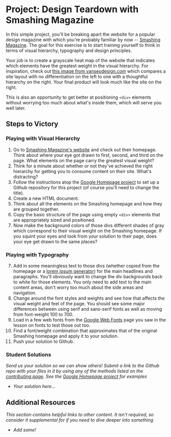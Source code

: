 # Project: Design Teardown with Smashing Magazine

In this simple project, you'll be breaking apart the website for a popular design magazine with which you're probably familiar by now -- [Smashing Magazine](http://smashingmagazine.com).  The goal for this exercise is to start training yourself to think in terms of visual hierarchy, typography and design principles.

Your job is to create a grayscale heat map of the website that indicates which elements have the greatest weight in the visual hierarchy.  For inspiration, check out [this image from vanseodesign.com](http://www.vanseodesign.com/blog/wp-content/uploads/2009/12/visual-hierarchy-compared.png) which compares a site layout with no differentiation on the left to one with a thoughtful hierarchy on the right.  Your final product will look much like the site on the right.

This is also an opportunity to get better at positioning `<div>` elements without worrying too much about what's inside them, which will serve you well later.

## Steps to Victory

### Playing with Visual Hierarchy

1. Go to [Smashing Magazine's website](http://smashingmagazine.com) and check out their homepage.  Think about where your eye got drawn to first, second, and third on the page.  What elements on the page carry the greatest visual weight?
2. Think for a minute about whether or not they've achieved the right hierarchy for getting you to consume content on their site.  What's distracting?
2. Follow the instructions atop the [Google Homepage project](/courses/web-development-101/lessons/html-css) to set up a Github repository for this project (of course you'll need to change the title).
3. Create a new HTML document.
4. Think about all the elements on the Smashing homepage and how they are grouped together.
5. Copy the basic structure of the page using empty `<div>` elements that are appropriately sized and positioned.  
6. Now make the background colors of those divs different shades of gray which correspond to their visual weight on the Smashing homepage.  If you squint your eyes and look from your solution to their page, does your eye get drawn to the same places?

### Playing with Typography 

7. Add in some meaningless text to those divs (whether copied from the homepage or a [lorem ipsum generator](http://generator.lorem-ipsum.info)) for the main headlines and paragraphs.  You'll obviously want to change the div backgrounds back to white for those elements. You only need to add text to the main content areas, don't worry too much about the side areas and navigation.
8. Change around the font styles and weights and see how that affects the visual weight and feel of the page.  You should see some major differences between using serif and sans-serif fonts as well as moving from font-weight 100 to 700.
9. Load in a few web fonts from the [Google Web Fonts](https://www.google.com/fonts) page you saw in the lesson on fonts to test those out too.
10. Find a font/weight combination that approximates that of the original Smashing homepage and apply it to your solution.  
7. Push your solution to Github.

### Student Solutions

*Send us your solution so we can show others! Submit a link to the Github repo with your files in it by using any of the methods listed on the [contributing page](http://github.com/TheOdinProject/curriculum/blob/master/contributing.md).  See the [Google Homepage project](/courses/web-development-101/lessons/html-css) for examples*

* *Your solution here...* 

## Additional Resources

*This section contains helpful links to other content. It isn't required, so consider it supplemental for if you need to dive deeper into something*

* *Add some!*
